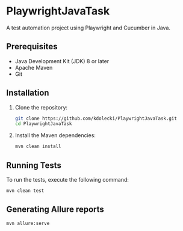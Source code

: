 # PlaywrightJavaTask

A test automation project using Playwright and Cucumber in Java.

## Prerequisites

- Java Development Kit (JDK) 8 or later
- Apache Maven
- Git

## Installation

1. Clone the repository:

    ```sh
    git clone https://github.com/kdolecki/PlaywrightJavaTask.git
    cd PlaywrightJavaTask
    ```

2. Install the Maven dependencies:

    ```sh
    mvn clean install
    ```

## Running Tests

To run the tests, execute the following command:

```sh
mvn clean test
```

## Generating Allure reports
```sh
mvn allure:serve
```
